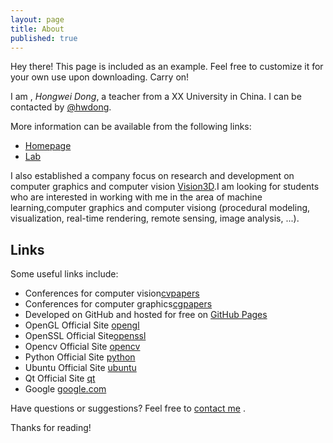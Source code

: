```yaml
---
layout: page
title: About
published: true
---
```


<p class="message">
  Hey there! This page is included as an example. Feel free to customize it for your own use upon downloading. Carry on!
</p>

I am , *Hongwei Dong*, a teacher from a XX University in China. I can be contacted by [@hwdong](https://hwdong.com).

More information can be available from the following links:

* [Homepage](http://hwdong.com)
* [Lab](http://hwdong.com/cgcv/html)

I also established a company focus on research and development on computer graphics and computer vision [Vision3D](http://www.3d.com).I am looking for students who are interested in working with me in the area of machine learning,computer graphics and computer visiong (procedural modeling, visualization, real-time rendering, remote sensing, image analysis, ...). 

## Links

Some useful links include:

* Conferences for computer vision[cvpapers](http://www.cvpapers.com)
* Conferences for computer graphics[cgpapers](http://kesen.realtimerendering.com/)
* Developed on GitHub and hosted for free on [GitHub Pages](https://pages.github.com)
* OpenGL Official Site [opengl](http://opengl.org)
* OpenSSL Official Site[openssl](http://openssl.org)
* Opencv Official Site [opencv](http://opencv.org)
* Python Official Site [python](https://www.python.org/) 
* Ubuntu  Official Site [ubuntu](http://www.ubuntu.com/)
* Qt Official Site [qt](http://qt-project.org/)
* Google [google.com](http://www.google.com/)

Have questions or suggestions? Feel free to [contact me](hwdong@gmail.com) .

Thanks for reading!
